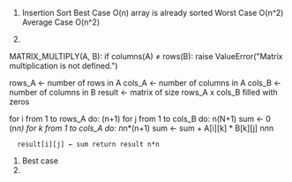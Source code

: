 1. Insertion Sort
Best Case O(n) array is already sorted
Worst Case O(n^2)
Average Case O(n^2)

2.  
MATRIX_MULTIPLY(A, B): 
  if columns(A) ≠ rows(B): 
    raise ValueError("Matrix multiplication is not defined.") 

  rows_A ← number of rows in A 
  cols_A ← number of columns in A 
  cols_B ← number of columns in B 
  result ← matrix of size rows_A x cols_B filled with zeros 

  for i from 1 to rows_A do: (n+1)
    for j from 1 to cols_B do: n(N+1)
      sum ← 0 (n*n)
      for k from 1 to cols_A do: n*n*(n+1)
        sum ← sum + A[i][k] * B[k][j]  n*n*n

      result[i][j] ← sum return result n*n

1. Best case
2. 